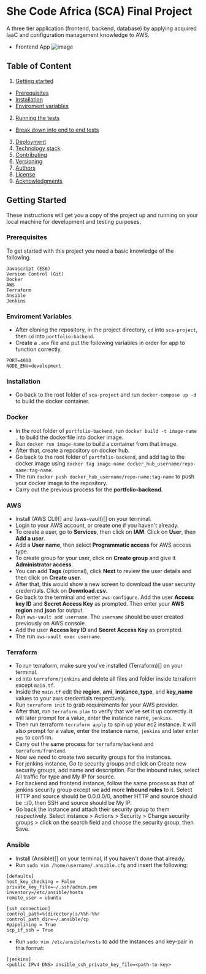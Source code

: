 # She Code Africa (SCA) Final Project

A three tier application (frontend, backend, database) by applying acquired IaaC and configuration management knowledge to AWS.

* Frontend App
![image](https://user-images.githubusercontent.com/33374159/73931951-8da93080-48d9-11ea-9792-f7c458007dfa.png)

## Table of Content
1. [Getting started](#getting-started "Getting Started")
* [Prerequisites](#prerequisites "Prerequisites")
* [Installation](#installation "Installation")
* [Enviroment variables](#enviroment-variables "Enviroment Variables")
2. [Running the tests](#running-the-tests " Running the tests")
* [Break down into end to end tests](#break-down-into-end-to-end-tests "Break down into end to end tests")
3. [Deployment](#deployment "Deployment")
4. [Technology stack](#technology-stack "Technology Stack")
5. [Contributing](#contributing "Contributing")
6. [Versioning](#versioning "Versioning")
7. [Authors](#authors "Authors")
8. [License](#license "License")
9. [Acknowledgments](#acknowledgments "Acknowledgments")

## Getting Started

These instructions will get you a copy of the project up and running on your local machine for development and testing purposes.

### Prerequisites

To get started with this project you need a basic knowledge of the following.
```
Javascript (ES6)
Version Control (Git)
Docker
AWS
Terraform
Ansible
Jenkins
```

### Enviroment Variables
* After cloning the repository, in the project directory, `cd` into `sca-project`, then `cd` into `portfolio-backend`.
* Create a `.env` file and put the following variables in order for app to function correctly.

```
PORT=4000
NODE_ENV=development
```

### Installation

* Go back to the root folder of `sca-project` and run `docker-compose up -d` to build the docker container.

### Docker
* In the root folder of `portfolio-backend`, run `docker build -t image-name .` to build the dockerfile into docker image.
* Run `docker run image-name` to build a container from that image.
* After that, create a repository on docker hub.
* Go back to the root folder of `portfolio-backend`, and add tag to the docker image using `docker tag image-name docker_hub_username/repo-name:tag-name`.
* The run `docker push docker_hub_username/repo-name:tag-name` to push your docker image to the repository.
* Carry out the previous process for the **portfolio-backend**.

### AWS
* Install (AWS CLI)[] and (aws-vault)[] on your terminal.
* Login to your AWS account, or create one if you haven't already.
* To create a user, go to **Services**, then click on **IAM**. Click on **User**, then **Add a user**.
* Add a **User name**, then select **Programmatic access** for AWS access type.
* To create group for your user, click on **Create group** and give it **Administrator access**.
* You can add **Tags** (optional), click **Next** to review the user details and then click on **Create user**.
* After that, this would show a new screen to download the user security credentials. Click on **Download.csv**.
* Go back to the terminal and enter `aws-configure`. Add the user **Access key ID** and **Secret Access Key** as prompted. Then enter your **AWS region** and **json** for output.
* Run `aws-vault add username`. The `username` should be user created previously on AWS console.
* Add the user **Access key ID** and **Secret Access Key** as prompted.
* The run `aws-vault exec username`.
### Terraform
* To run terraform, make sure you've installed (Terraform)[] on your terminal.
* `cd` into `terraform/jenkins` and delete all files and folder inside terraform except `main.tf`.
* Inside the `main.tf` edit the **region**, **ami**, **instance_type**, and **key_name** values to your aws credentials respectively.
* Run `terraform init` to grab requirements for your AWS provider.
* After that, run `terraform plan` to verify that we've set it up correctly. It will later prompt for a value, enter the instance name, `jenkins`.
* Then run terraform `terraform apply` to spin up your ec2 instance. It will also prompt for a value, enter the instance name, `jenkins` and later enter `yes` to confirm.
* Carry out the same process for `terraform/backend` and `terraform/frontend`.
* Now we need to create two security groups for the instances.
* For jenkins instance, Go to security groups and click on Create new security groups, add name and description. For the inbound rules, select All traffic for type and My IP for source.
* For backend and frontend instance, follow the same process as that of jenkins security group except we add more **Inbound rules** to it. Select HTTP and source should be 0.0.0.0/0, another HTTP and source should be ::/0, then SSH and source should be My IP.
* Go back the instance and attach their security group to them respectively. Select instance > Actions > Security > Change security groups > click on the search field and choose the security group, then Save.
### Ansible
* Install (Ansible)[] on your terminal, if you haven't done that already.
* Run `sudo vim /home/username/.ansible.cfg` and insert the following:
```
[defaults]
host_key_checking = False
private_key_file=~/.ssh/admin.pem
inventory=/etc/ansible/hosts
remote_user = ubuntu

[ssh_connection]
control_path=%(directory)s/%%h-%%r
control_path_dir=~/.ansible/cp
#pipelining = True
scp_if_ssh = True
```
* Run `sudo vim /etc/ansible/hosts` to add the instances and key-pair in this format:
```
[jenkins]                                                                                                                                                                                                                                                                                         <public IPv4 DNS> ansible_ssh_private_key_file=<path-to-key>
```